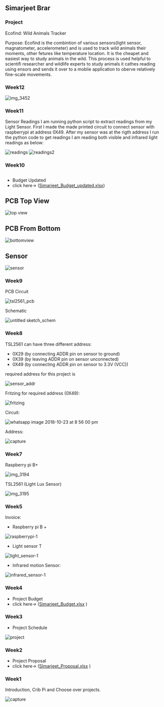 ## Simarjeet Brar


### Project
Ecofind: Wild Animals Tracker

Purpose: Ecofind is the combintion of various sensors(light sensor, magnatometer, accelerometer) and is used to track wild animals their moments, other fetures like temperature location. It is the cheapet and easiest way to study animals in the wild. This process is used helpful to scientifi researcher and wildlife experts to study animals it cathes reading using ensors and sends it over to a moblie application to oberve relatively fine-scale movements.


### Week12

![img_3452](https://user-images.githubusercontent.com/43556409/48805777-4a6b9d80-ece6-11e8-8e81-ae2b4b78401c.JPG)

### Week11

Sensor Readings 
I am running python script to extract readings from my Light Sensor. First I made the made printed circuit to connect sensor with raspberrypi at address 0X49. After my sensor was at the rigth address I run the python code to get readings I am reading both visible and infrared light readings as below:

![readings](https://user-images.githubusercontent.com/43556409/48499468-82ff0900-e806-11e8-8ef6-7f3353c95b32.PNG)
![readings2](https://user-images.githubusercontent.com/43556409/48499469-84c8cc80-e806-11e8-874b-6d3361a8ca31.PNG)

### Week10

## 
- Budget Updated
- click here-> ([Simarjeet_Budget_updated.xlsx](https://github.com/Simarjeet-Brar/CENG317/files/2605535/Simarjeet_Budget_updated.xlsx))




## PCB Top View
![top view](https://user-images.githubusercontent.com/43556409/48143713-664e5880-e27d-11e8-8d18-8a5d21c98186.jpeg)

## PCB From Bottom
![bottomview](https://user-images.githubusercontent.com/43556409/48143707-63536800-e27d-11e8-87f8-70282208b356.jpeg)

## Sensor
![sensor](https://user-images.githubusercontent.com/43556409/48143710-651d2b80-e27d-11e8-8830-a61f56cba8d6.jpeg)




### Week9

PCB Circuit

![tsl2561_pcb](https://user-images.githubusercontent.com/43556409/47757043-f4718000-dc7a-11e8-98f0-5cec839e8a72.png)

Schematic

![untitled sketch_schem](https://user-images.githubusercontent.com/43556409/47757044-f63b4380-dc7a-11e8-9016-c85e082d571e.png)


### Week8

TSL2561 can have three different address:
- 0X29   (by connecting ADDR pin on sensor to ground)
- 0X39   (by leaving ADDR pin on sensor unconnected)   
- 0X49   (by connecting ADDR pin on sensor to 3.3V (VCC))

required address for this project is

![sensor_addr](https://user-images.githubusercontent.com/43556409/47399135-35aae280-d705-11e8-89fb-b2faf4261037.PNG)

Fritzing for required address (0X49):

![fritzing](https://user-images.githubusercontent.com/43556409/47450891-51a99500-d794-11e8-9b14-d41651175b60.PNG)

Circuit:

![whatsapp image 2018-10-23 at 8 56 00 pm](https://user-images.githubusercontent.com/43556409/47399397-3f811580-d706-11e8-989f-6016035ddd46.jpeg)


Address:

![capture](https://user-images.githubusercontent.com/43556409/47399136-380d3c80-d705-11e8-99d8-7579be8f5091.PNG)


### Week7

Raspberry pi B+

![img_3194](https://user-images.githubusercontent.com/43556409/47102139-e860d980-d209-11e8-9f1f-8e0ecd4a0637.JPG)

TSL2561 (Light Lux Sensor)

![img_3195](https://user-images.githubusercontent.com/43556409/47102147-ec8cf700-d209-11e8-8dac-80f9a55e2231.JPG)


### Week5
Invoice:

- Raspberry pi B +

![raspberrypi-1](https://user-images.githubusercontent.com/43556409/46379284-4cad6600-c66c-11e8-9d14-c7d02e0a1f0d.png)

- Light sensor T

![light_sensor-1](https://user-images.githubusercontent.com/43556409/46379312-6058cc80-c66c-11e8-8f22-2004b1a7181c.png)

- Infrared motion Sensor:

![infrared_sensor-1](https://user-images.githubusercontent.com/43556409/46379311-6058cc80-c66c-11e8-9076-e58b93520d20.png)


### Week4
- Project Budget 
- click here-> ([Simarjeet_Budget.xlsx](https://github.com/Simarjeet-Brar/CENG317/files/2447549/Simarjeet_Budget.xlsx)
)

### Week3
- Project Schedule 

![project](https://user-images.githubusercontent.com/43556409/46494424-cf573200-c7e0-11e8-9879-b95b8adfc741.PNG)


### Week2

- Project Proposal  
- click here-> ([SImarjeet_Proposal.xlsx](https://github.com/Simarjeet-Brar/CENG317/files/2447551/SImarjeet_Proposal.xlsx)
)

### Week1

Introduction, Crib Pi and Choose over projects.

![capture](https://user-images.githubusercontent.com/43556409/46494480-fdd50d00-c7e0-11e8-97bc-7a600500f4c3.PNG)


